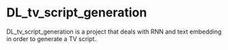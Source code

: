 # DL_tv_script_generation
DL_tv_script_generation is a project that deals with RNN and text embedding in order to generate a TV script.
